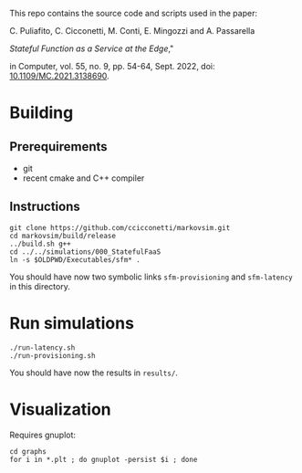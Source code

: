 This repo contains the source code and scripts used in the paper:

C. Puliafito, C. Cicconetti, M. Conti, E. Mingozzi and A. Passarella 

_Stateful Function as a Service at the Edge_," 

 in Computer, vol. 55, no. 9, pp. 54-64, Sept. 2022, doi: [10.1109/MC.2021.3138690](https://doi.org/10.1109/MC.2021.3138690).

# Building

## Prerequirements

- git
- recent cmake and C++ compiler

## Instructions

```
git clone https://github.com/ccicconetti/markovsim.git
cd markovsim/build/release
../build.sh g++
cd ../../simulations/000_StatefulFaaS
ln -s $OLDPWD/Executables/sfm* .
```

You should have now two symbolic links `sfm-provisioning` and `sfm-latency` in this directory.

# Run simulations

```
./run-latency.sh
./run-provisioning.sh
```

You should have now the results in `results/`.

# Visualization

Requires gnuplot:

```
cd graphs
for i in *.plt ; do gnuplot -persist $i ; done
```

